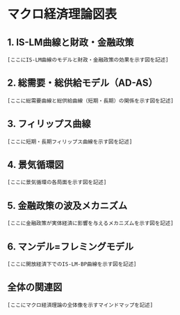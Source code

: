 # マクロ経済理論図表

## 1. IS-LM曲線と財政・金融政策

```
[ここにIS-LM曲線のモデルと財政・金融政策の効果を示す図を記述]
```

## 2. 総需要・総供給モデル（AD-AS）

```
[ここに総需要曲線と総供給曲線（短期・長期）の関係を示す図を記述]
```

## 3. フィリップス曲線

```
[ここに短期・長期フィリップス曲線を示す図を記述]
```

## 4. 景気循環図

```
[ここに景気循環の各局面を示す図を記述]
```

## 5. 金融政策の波及メカニズム

```
[ここに金融政策が実体経済に影響を与えるメカニズムを示す図を記述]
```

## 6. マンデル=フレミングモデル

```
[ここに開放経済下でのIS-LM-BP曲線を示す図を記述]
```

## 全体の関連図

```
[ここにマクロ経済理論の全体像を示すマインドマップを記述]
``` 
